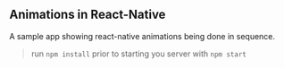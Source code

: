## Animations in React-Native 

A sample app showing react-native animations being done in sequence. 

> run ```npm install``` prior to starting you server with ```npm start```
